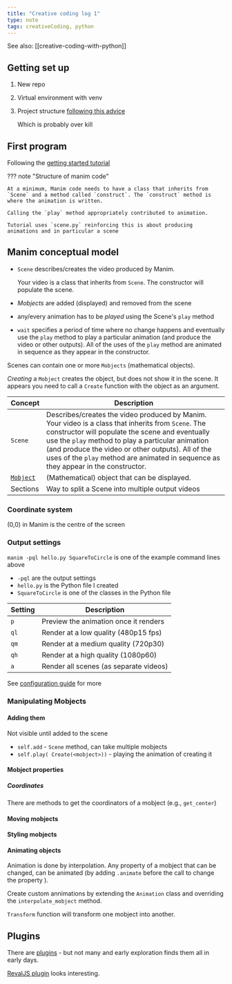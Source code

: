 ```yaml
---
title: "Creative coding log 1"
type: note
tags: creativeCoding, python
---
```


See also: [[creative-coding-with-python]]

## Getting set up

1. New repo
2. Virtual environment with venv
3. Project structure [following this advice](https://packaging.python.org/en/latest/tutorials/packaging-projects/)

    Which is probably over kill

## First program

Following the [getting started tutorial](https://docs.manim.community/en/stable/tutorials/quickstart.html)

??? note "Structure of manim code"

    At a minimum, Manim code needs to have a class that inherits from `Scene` and a method called `construct`. The `construct` method is where the animation is written.

    Calling the `play` method appropriately contributed to animation.

    Tutorial uses `scene.py` reinforcing this is about producing animations and in particular a scene


## Manim conceptual model

- `Scene` describes/creates the video produced by Manim. 

    Your video is a class that inherits from `Scene`. The constructor will populate the scene. 
    
- _Mobjects_ are added (displayed) and removed from the scene 
- any/every animation has to be _played_ using the Scene's `play` method
- `wait` specifies a period of time where no change happens
    and eventually use the `play` method to play a particular animation (and produce the video or other outputs).  All of the uses of the `play` method are animated in sequence as they appear in the constructor.

Scenes can contain one or more `Mobjects` (mathematical objects).

_Creating_ a `Mobject` creates the object, but does not show it in the scene. It appears you need to call a `Create` function with the object as an argument.

| Concept | Description |
| --- | --- |
| `Scene` | Describes/creates the video produced by Manim. Your video is a class that inherits from `Scene`. The constructor will populate the scene and eventually use the `play` method to play a particular animation (and produce the video or other outputs).  All of the uses of the `play` method are animated in sequence as they appear in the constructor. |
| [`Mobject`](https://docs.manim.community/en/stable/tutorials/building_blocks.html#mobjects) | (Mathematical) object that can be displayed. |
| Sections | Way to split a Scene into multiple output videos |

### Coordinate system

(0,0) in Manim is the centre of the screen

### Output settings

`manim -pql hello.py SquareToCircle` is one of the example command lines above

- `-pql` are the output settings
- `hello.py` is the Python file I created
- `SquareToCircle` is one of the classes in the Python file

| Setting | Description |
| --- | --- |
| `p` | Preview the animation once it renders |
| `ql` | Render at a low quality (480p15 fps) |
| `qm` | Render at a medium quality (720p30) |
| `qh` | Render at a high quality (1080p60) |
| `a` | Render all scenes (as separate videos)

See [configuration guide](https://docs.manim.community/en/stable/guides/configuration.html) for more

### Manipulating Mobjects

#### Adding them

Not visible until added to the scene

- `self.add` - `Scene` method, can take multiple mobjects
- `self.play( Create(<mobject>))` - playing the animation of creating it

#### Mobject properties

##### Coordinates

There are methods to get the coordinators of a mobject (e.g., `get_center`)

#### Moving mobjects


#### Styling mobjects

#### Animating objects

Animation is done by interpolation. Any property of a mobject that can be changed, can be animated (by adding `.animate` before the call to change the property ).

Create custom annimations by extending the `Animation` class and overriding the `interpolate_mobject` method.

`Transform` function will transform one mobject into another.

## Plugins

There are [plugins](https://plugins.manim.community/) - but not many and early exploration finds them all in early days.  

[RevalJS plugin](https://pypi.org/project/manim-revealjs/) looks interesting.

[//begin]: # "Autogenerated link references for markdown compatibility"
[creative-coding-with-manim]: ..%2Fcreative-coding-with-manim "Creative coding with Manim"
[//end]: # "Autogenerated link references"